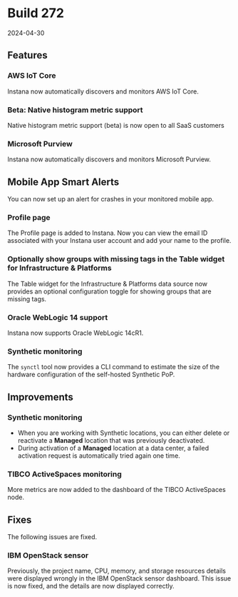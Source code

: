 # Build 272

2024-04-30

## Features

### AWS IoT Core

Instana now automatically discovers and monitors AWS IoT Core.

### Beta: Native histogram metric support

Native histogram metric support (beta) is now open to all SaaS customers

### Microsoft Purview

Instana now automatically discovers and monitors Microsoft Purview.

## Mobile App Smart Alerts

You can now set up an alert for crashes in your monitored mobile app.
### Profile page

The Profile page is added to Instana. Now you can view the email ID associated with your Instana user account and add your name to the profile.

### Optionally show groups with missing tags in the Table widget for Infrastructure & Platforms

The Table widget for the Infrastructure & Platforms data source now provides an optional configuration toggle for showing groups that are missing tags.

### Oracle WebLogic 14 support

Instana now supports Oracle WebLogic 14cR1.

### Synthetic monitoring

The `synctl` tool now provides a CLI command to estimate the size of the hardware configuration of the self-hosted Synthetic PoP.

## Improvements

### Synthetic monitoring

* When you are working with Synthetic locations, you can either delete or reactivate a **Managed** location that was previously deactivated.
* During activation of a **Managed** location at a data center, a failed activation request is automatically tried again one time.

### TIBCO ActiveSpaces monitoring

More metrics are now added to the dashboard of the TIBCO ActiveSpaces node.

## Fixes

The following issues are fixed.

### IBM OpenStack sensor

Previously, the project name, CPU, memory, and storage resources details were displayed wrongly in the IBM OpenStack sensor dashboard. This issue is now fixed, and the details are now displayed correctly.